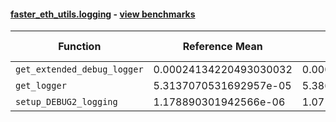 #### [faster_eth_utils.logging](https://github.com/BobTheBuidler/faster-eth-utils/blob/master/faster_eth_utils/logging.py) - [view benchmarks](https://github.com/BobTheBuidler/faster-eth-utils/blob/master/benchmarks/test_logging_benchmarks.py)

| Function | Reference Mean | Faster Mean | % Change | Speedup (%) | x Faster | Faster |
|----------|---------------|-------------|----------|-------------|----------|--------|
| `get_extended_debug_logger` | 0.00024134220493030032 | 0.0002428514744690902 | -0.63% | -0.62% | 0.99x | ❌ |
| `get_logger` | 5.3137070531692957e-05 | 5.386098056551406e-05 | -1.36% | -1.34% | 0.99x | ❌ |
| `setup_DEBUG2_logging` | 1.178890301942566e-06 | 1.071256483420835e-06 | 9.13% | 10.05% | 1.10x | ✅ |
